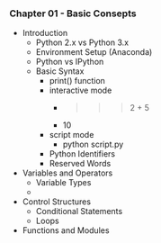 ### Chapter 01 - Basic Consepts
* Introduction
  * Python 2.x vs Python 3.x
  * Environment Setup (Anaconda)
  * Python vs IPython
  * Basic Syntax
    * print() function
    * interactive mode
      * >>> 2 + 5
      * 10
    * script mode
      * python script.py
    * Python Identifiers
    * Reserved Words
* Variables and Operators
  * Variable Types
  *  
* Control Structures
  * Conditional Statements
  * Loops
* Functions and Modules